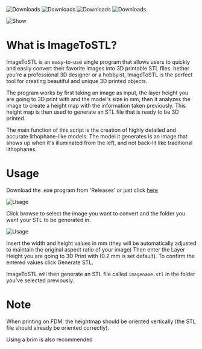 ![Downloads](https://img.shields.io/github/downloads/creepymemes/imagetostl/total)
![Downloads](https://img.shields.io/github/v/release/creepymemes/imagetostl)
![Downloads](https://img.shields.io/github/license/creepymemes/imagetostl)
![Downloads](https://img.shields.io/github/last-commit/creepymemes/imagetostl?color=red)

![Show](https://i.imgur.com/bgk3A0F.jpg)

What is ImageToSTL?
=====

ImageToSTL is an easy-to-use single program that allows users to quickly and easily convert their favorite images into 3D printable STL files. hether you're a professional 3D designer or a hobbyist, ImageToSTL is the perfect tool for creating beautiful and unique 3D printed objects.

The program works by first taking an image as input, the layer height you are going to 3D print with and the model's size in mm, then it analyzes the image to create a height map with the information taken previously. This height map is then used to generate an STL file that is ready to be 3D printed.

The main function of this script is the creation of highly detailed and accurate lithophane-like models. The model it generates is an image that shows up when it's illuminated from the left, and not back-lit like traditional lithophanes.

Usage
=====

Download the .exe program from 'Releases' or just click [here](https://github.com/CreepyMemes/ImageToSTL/releases/download/v1.0/ImageToSTL.exe)

![Usage](https://i.imgur.com/q7VGwpC.png)

Click browse to select the image you want to convert and the folder you want your STL to be generated in.

![Usage](https://i.imgur.com/Ll9Yibm.png)

Insert the width and height values in mm (they will be automatically adjusted to maintain the original aspect ratio of your image)
Then enter the Layer Height you are going to 3D Print with (0.2 mm is set default). To confirm the entered values click Generate STL. 

ImageToSTL will then generate an STL file called `imagename.stl` in the folder you've selected previously.

Note
======

When printing on FDM, the heightmap should be oriented vertically (the STL file should already be oriented correctly).

Using a brim is also recommended
